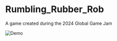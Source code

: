 # Rumbling_Rubber_Rob
A game created during the 2024 Global Game Jam

![Demo](https://github.com/RaffaeleFiorillo/Rumbling_Rubber_Rob/assets/75253335/a4672327-fc62-4f6d-9809-a3c4734de13f)
